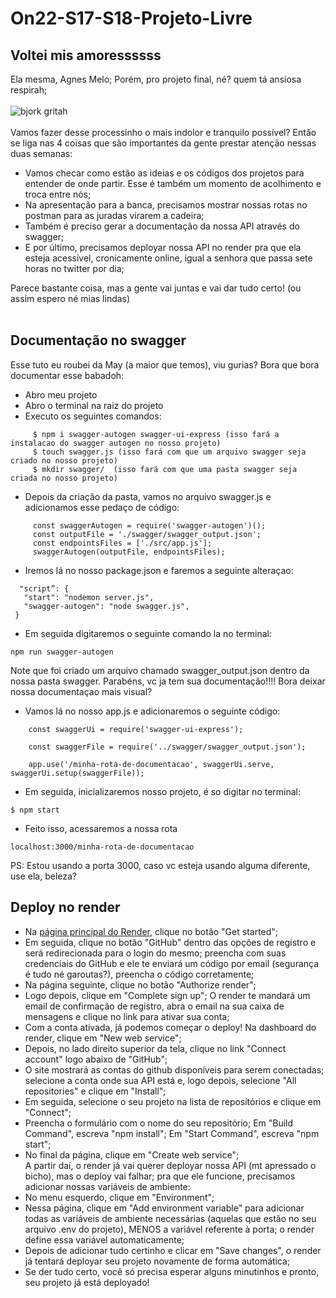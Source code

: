 # On22-S17-S18-Projeto-Livre

## Voltei mis amoressssss
Ela mesma, Agnes Melo;
Porém, pro projeto final, né? quem tá ansiosa respirah;<br><br>
![bjork gritah](https://64.media.tumblr.com/e4ac84e95284f4abc15bfdd63bb89a1c/tumblr_ml4r2etFcA1rok2afo1_500.gifv)
<br><br>
Vamos fazer desse processinho o mais indolor e tranquilo possível? Então se liga nas 4 coisas que são importantes da gente prestar atenção nessas duas semanas:
* Vamos checar como estão as ideias e os códigos dos projetos para entender de onde partir. Esse é também um momento de acolhimento e troca entre nós;
* Na apresentação para a banca, precisamos mostrar nossas rotas no postman para as juradas virarem a cadeira;
* Também é preciso gerar a documentação da nossa API através do swagger;
* E por último, precisamos deployar nossa API no render pra que ela esteja acessível, cronicamente online, igual a senhora que passa sete horas no twitter por dia;

Parece bastante coisa, mas a gente vai juntas e vai dar tudo certo! (ou assim espero né mias lindas)
<br><br>
## Documentação no swagger
Esse tuto eu roubei da May (a maior que temos), viu gurias? Bora que bora documentar esse babadoh:
* Abro meu projeto
* Abro o terminal na raiz do projeto
* Executo os seguintes comandos:
```
     $ npm i swagger-autogen swagger-ui-express (isso fará a instalacao do swagger autogen no nosso projeto)
     $ touch swagger.js (isso fará com que um arquivo swagger seja criado no nosso projeto)
     $ mkdir swagger/  (isso fará com que uma pasta swagger seja criada no nosso projeto)
 ```
* Depois da criação da pasta, vamos no arquivo swagger.js e adicionamos esse pedaço de código:
```
     const swaggerAutogen = require('swagger-autogen')();
     const outputFile = './swagger/swagger_output.json';
     const endpointsFiles = ['./src/app.js'];
     swaggerAutogen(outputFile, endpointsFiles);
```
* Iremos lá no nosso package.json e faremos a seguinte alteraçao:
```
  "script”: {
   "start": "nodemon server.js",
   "swagger-autogen": "node swagger.js",
 }
 ```
* Em seguida digitaremos o seguinte comando la no terminal:
```
npm run swagger-autogen
```
Note que foi criado um arquivo chamado swagger_output.json dentro da nossa pasta swagger.
Parabéns, vc ja tem sua documentação!!!!
Bora deixar nossa documentaçao mais visual?
* Vamos lá no nosso app.js e adicionaremos o seguinte código:
```
    const swaggerUi = require('swagger-ui-express');

    const swaggerFile = require('../swagger/swagger_output.json');

    app.use('/minha-rota-de-documentacao', swaggerUi.serve, swaggerUi.setup(swaggerFile));
```
* Em seguida, inicializaremos nosso projeto, é so digitar no terminal:
```
$ npm start
```
* Feito isso, acessaremos a nossa rota
```
localhost:3000/minha-rota-de-documentacao
```

PS: Estou usando a porta 3000, caso vc esteja usando alguma diferente, use ela, beleza?

## Deploy no render

* Na [página principal do Render](https://render.com/), clique no botão "Get started";
* Em seguida, clique no botão "GitHub" dentro das opções de registro e será redirecionada para o login do mesmo; preencha com suas credenciais do GitHub e ele te enviará um código por email (segurança é tudo né garoutas?), preencha o código corretamente;
* Na página seguinte, clique no botão "Authorize render";
* Logo depois, clique em "Complete sign up"; O render te mandará um email de confirmação de registro, abra o email na sua caixa de mensagens e clique no link para ativar sua conta;
* Com a conta ativada, já podemos começar o deploy! Na dashboard do render, clique em "New web service";
* Depois, no lado direito superior da tela, clique no link "Connect account" logo abaixo de "GitHub";
* O site mostrará as contas do github disponíveis para serem conectadas; selecione a conta onde sua API está e, logo depois, selecione "All repositories" e clique em "Install";
* Em seguida, selecione o seu projeto na lista de repositórios e clique em "Connect";
* Preencha o formulário com o nome do seu repositório; Em "Build Command", escreva "npm install"; Em "Start Command", escreva "npm start";
* No final da página, clique em "Create web service";
<br>A partir daí, o render já vai querer deployar nossa API (mt apressado o bicho), mas o deploy vai falhar; pra que ele funcione, precisamos adicionar nossas variáveis de ambiente:
* No menu esquerdo, clique em "Environment";
* Nessa página, clique em "Add environment variable" para adicionar todas as variáveis de ambiente necessárias (aquelas que estão no seu arquivo .env do projeto), MENOS a variável referente à porta; o render define essa variável automaticamente;
* Depois de adicionar tudo certinho e clicar em "Save changes", o render já tentará deployar seu projeto novamente de forma automática;
* Se der tudo certo, você só precisa esperar alguns minutinhos e pronto, seu projeto já está deployado!
